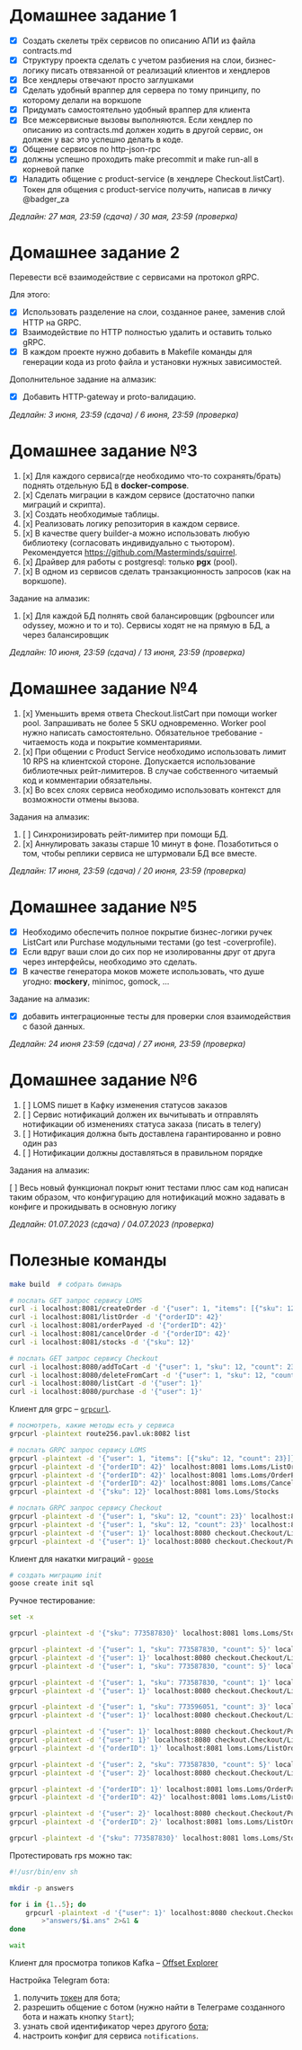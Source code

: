 # Домашнее задание 1

- [x] Создать скелеты трёх сервисов по описанию АПИ из файла contracts.md
- [x] Структуру проекта сделать с учетом разбиения на слои, бизнес-логику писать отвязанной от реализаций клиентов и хендлеров
- [x] Все хендлеры отвечают просто заглушками
- [x] Сделать удобный враппер для сервера по тому принципу, по которому делали на воркшопе
- [x] Придумать самостоятельно удобный враппер для клиента
- [x] Все межсервисные вызовы выполняются. Если хендлер по описанию из contracts.md должен ходить в другой сервис, он должен у вас это успешно делать в коде.
- [x] Общение сервисов по http-json-rpc
- [x] должны успешно проходить make precommit и make run-all в корневой папке
- [x] Наладить общение с product-service (в хендлере Checkout.listCart). Токен для общения с product-service получить, написав в личку @badger_za

*Дедлайн: 27 мая, 23:59 (сдача) / 30 мая, 23:59 (проверка)*

# Домашнее задание 2

Перевести всё взаимодействие c сервисами на протокол gRPC.

Для этого:

- [x] Использовать разделение на слои, созданное ранее, заменив слой HTTP на GRPC.
- [x] Взаимодействие по HTTP полностью удалить и оставить только gRPC.
- [x] В каждом проекте нужно добавить в Makefile команды для генерации кода из proto файла и установки нужных зависимостей.

Дополнительное задание на алмазик:
- [x] Добавить HTTP-gateway и proto-валидацию.

*Дедлайн: 3 июня, 23:59 (сдача) / 6 июня, 23:59 (проверка)*

# Домашнее задание №3

1. [x] Для каждого сервиса(где необходимо что-то сохранять/брать) поднять отдельную БД в __docker-compose__.
2. [x] Сделать миграции в каждом сервисе (достаточно папки миграций и скрипта).
3. [x] Создать необходимые таблицы.
4. [x] Реализовать логику репозитория в каждом сервисе.
5. [x] В качестве query builder-а можно использовать любую библиотеку (согласовать индивидуально с тьютором). Рекомендуется https://github.com/Masterminds/squirrel.
6. [x] Драйвер для работы с postgresql: только __pgx__ (pool).
7. [x] В одном из сервисов сделать транзакционность запросов (как на воркшопе).

Задание на алмазик:
1. [x] Для каждой БД полнять свой балансировщик (pgbouncer или odyssey, можно и то и то). Сервисы ходят не на прямую в БД, а через балансировщик

*Дедлайн: 10 июня, 23:59 (сдача) / 13 июня, 23:59 (проверка)*

# Домашнее задание №4

1. [x] Уменьшить время ответа Checkout.listCart при помощи worker pool. Запрашивать не более 5 SKU одновременно. Worker pool нужно написать самостоятельно. Обязательное требование - читаемость кода и покрытие комментариями.
2. [x] При общении с Product Service необходимо использовать лимит 10 RPS на клиентской стороне. Допускается использование библиотечных рейт-лимитеров. В случае собственного читаемый код и комментарии обязательны.
3. [x] Во всех слоях сервиса необходимо использовать контекст для возможности отмены вызова.

Задания на алмазик:

1. [ ] Синхронизировать рейт-лимитер при помощи БД.
2. [x] Аннулировать заказы старше 10 минут в фоне. Позаботиться о том, чтобы реплики сервиса не штурмовали БД все вместе.

*Дедлайн: 17 июня, 23:59 (сдача) / 20 июня, 23:59 (проверка)*

# Домашнее задание №5

- [x] Необходимо обеспечить полное покрытие бизнес-логики ручек ListCart или Purchase модульными тестами (go test -coverprofile).
- [x] Если вдруг ваши слои до сих пор не изолированны друг от друга через интерфейсы, необходимо это сделать.
- [x] В качестве генератора моков можете использовать, что душе угодно: **mockery**, minimoc, gomock, ...

Задание на алмазик:
- [x] добавить интеграционные тесты для проверки слоя взаимодействия с базой данных.

*Дедлайн: 24 июня 23:59 (сдача) / 27 июня, 23:59 (проверка)*

# Домашнее задание №6

1. [ ] LOMS пишет в Кафку изменения статусов заказов
2. [ ] Сервис нотификаций должен их вычитывать и отправлять нотификации об изменениях статуса заказа (писать в телегу)
3. [ ] Нотификация должна быть доставлена гарантированно и ровно один раз
4. [ ] Нотификации должны доставляться в правильном порядке

Задания на алмазик:

[ ] Весь новый функционал покрыт юнит тестами плюс сам код написан таким образом, что конфигурацию для нотификаций можно задавать в конфиге и прокидывать в основную логику

*Дедлайн: 01.07.2023 (сдача) / 04.07.2023 (проверка)*

# Полезные команды
```bash
make build  # собрать бинарь

# послать GET запрос сервису LOMS
curl -i localhost:8081/createOrder -d '{"user": 1, "items": [{"sku": 12, "count": 23}]}'
curl -i localhost:8081/listOrder -d '{"orderID": 42}'
curl -i localhost:8081/orderPayed -d '{"orderID": 42}'
curl -i localhost:8081/cancelOrder -d '{"orderID": 42}'
curl -i localhost:8081/stocks -d '{"sku": 12}'

# послать GET запрос сервису Checkout
curl -i localhost:8080/addToCart -d '{"user": 1, "sku": 12, "count": 23}'
curl -i localhost:8080/deleteFromCart -d '{"user": 1, "sku": 12, "count": 23}'
curl -i localhost:8080/listCart -d '{"user": 1}'
curl -i localhost:8080/purchase -d '{"user": 1}'
```

Клиент для grpc – [`grpcurl`](https://github.com/fullstorydev/grpcurl).

```bash
# посмотреть, какие методы есть у сервиса
grpcurl -plaintext route256.pavl.uk:8082 list

# послать GRPC запрос сервису LOMS
grpcurl -plaintext -d '{"user": 1, "items": [{"sku": 12, "count": 23}]}' localhost:8081 loms.Loms/CreateOrder
grpcurl -plaintext -d '{"orderID": 42}' localhost:8081 loms.Loms/ListOrder
grpcurl -plaintext -d '{"orderID": 42}' localhost:8081 loms.Loms/OrderPayed
grpcurl -plaintext -d '{"orderID": 42}' localhost:8081 loms.Loms/CancelOrder
grpcurl -plaintext -d '{"sku": 12}' localhost:8081 loms.Loms/Stocks

# послать GRPC запрос сервису Checkout
grpcurl -plaintext -d '{"user": 1, "sku": 12, "count": 23}' localhost:8080 checkout.Checkout/AddToCart
grpcurl -plaintext -d '{"user": 1, "sku": 12, "count": 23}' localhost:8080 checkout.Checkout/DeleteFromCart
grpcurl -plaintext -d '{"user": 1}' localhost:8080 checkout.Checkout/ListCart
grpcurl -plaintext -d '{"user": 1}' localhost:8080 checkout.Checkout/Purchase
```

Клиент для накатки миграций - [`goose`](https://github.com/pressly/goose)

```bash
# создать миграцию init
goose create init sql
```

Ручное тестирование:

```bash
set -x

grpcurl -plaintext -d '{"sku": 773587830}' localhost:8081 loms.Loms/Stocks # OK

grpcurl -plaintext -d '{"user": 1, "sku": 773587830, "count": 5}' localhost:8080 checkout.Checkout/AddToCart # OK
grpcurl -plaintext -d '{"user": 1}' localhost:8080 checkout.Checkout/ListCart # OK
grpcurl -plaintext -d '{"user": 1, "sku": 773587830, "count": 5}' localhost:8080 checkout.Checkout/AddToCart # ERROR

grpcurl -plaintext -d '{"user": 1, "sku": 773587830, "count": 1}' localhost:8080 checkout.Checkout/DeleteFromCart # OK
grpcurl -plaintext -d '{"user": 1}' localhost:8080 checkout.Checkout/ListCart # OK

grpcurl -plaintext -d '{"user": 1, "sku": 773596051, "count": 3}' localhost:8080 checkout.Checkout/AddToCart # OK
grpcurl -plaintext -d '{"user": 1}' localhost:8080 checkout.Checkout/ListCart # OK

grpcurl -plaintext -d '{"user": 1}' localhost:8080 checkout.Checkout/Purchase # OK -> orderId=1
grpcurl -plaintext -d '{"user": 1}' localhost:8080 checkout.Checkout/ListCart # OK
grpcurl -plaintext -d '{"orderID": 1}' localhost:8081 loms.Loms/ListOrder # OK

grpcurl -plaintext -d '{"user": 2, "sku": 773587830, "count": 5}' localhost:8080 checkout.Checkout/AddToCart # OK
grpcurl -plaintext -d '{"user": 2}' localhost:8080 checkout.Checkout/ListCart # OK

grpcurl -plaintext -d '{"orderID": 1}' localhost:8081 loms.Loms/OrderPayed # OK
grpcurl -plaintext -d '{"orderID": 42}' localhost:8081 loms.Loms/ListOrder # ERROR

grpcurl -plaintext -d '{"user": 2}' localhost:8080 checkout.Checkout/Purchase # ERROR -> orderId=2
grpcurl -plaintext -d '{"orderID": 2}' localhost:8081 loms.Loms/ListOrder # OK

grpcurl -plaintext -d '{"sku": 773587830}' localhost:8081 loms.Loms/Stocks # OK
```

Протестировать rps можно так:
```bash
#!/usr/bin/env sh

mkdir -p answers

for i in {1..5}; do
    grpcurl -plaintext -d '{"user": 1}' localhost:8080 checkout.Checkout/ListCart \
        >"answers/$i.ans" 2>&1 &
done

wait
```

Клиент для просмотра топиков Kafka – [Offset Explorer](https://www.kafkatool.com/download.html)

Настройка Telegram бота:
1. получить [токен](https://core.telegram.org/bots/tutorial#getting-ready) для бота;
2. разрешить общение с ботом (нужно найти в Телеграме созданного бота и нажать кнопку `Start`);
3. узнать свой идентификатор через другого [бота](https://t.me/getmyid_bot);
4. настроить конфиг для сервиса `notifications`.